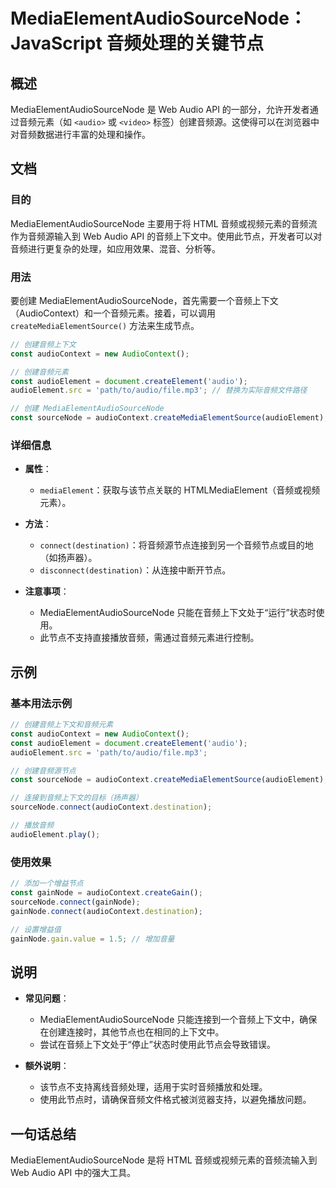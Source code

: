<!--
Meta Description: # MediaElementAudioSourceNode：JavaScript 音频处理的关键节点 ## 概述 MediaElementAudioSourceNode 是 Web Audio API 的一部分，允许开发者通过音频元素（如 `<audio>` 或 `<video>` 标签）创建音频源...
Meta Keywords: audiocontext, mediaelementaudiosourcenode, audio, const, audioelement
-->

# MediaElementAudioSourceNode：JavaScript 音频处理的关键节点

## 概述
MediaElementAudioSourceNode 是 Web Audio API 的一部分，允许开发者通过音频元素（如 `<audio>` 或 `<video>` 标签）创建音频源。这使得可以在浏览器中对音频数据进行丰富的处理和操作。

## 文档
### 目的
MediaElementAudioSourceNode 主要用于将 HTML 音频或视频元素的音频流作为音频源输入到 Web Audio API 的音频上下文中。使用此节点，开发者可以对音频进行更复杂的处理，如应用效果、混音、分析等。

### 用法
要创建 MediaElementAudioSourceNode，首先需要一个音频上下文（AudioContext）和一个音频元素。接着，可以调用 `createMediaElementSource()` 方法来生成节点。

```javascript
// 创建音频上下文
const audioContext = new AudioContext();

// 创建音频元素
const audioElement = document.createElement('audio');
audioElement.src = 'path/to/audio/file.mp3'; // 替换为实际音频文件路径

// 创建 MediaElementAudioSourceNode
const sourceNode = audioContext.createMediaElementSource(audioElement);
```

### 详细信息
- **属性**：
  - `mediaElement`：获取与该节点关联的 HTMLMediaElement（音频或视频元素）。
  
- **方法**：
  - `connect(destination)`：将音频源节点连接到另一个音频节点或目的地（如扬声器）。
  - `disconnect(destination)`：从连接中断开节点。

- **注意事项**：
  - MediaElementAudioSourceNode 只能在音频上下文处于“运行”状态时使用。
  - 此节点不支持直接播放音频，需通过音频元素进行控制。

## 示例
### 基本用法示例
```javascript
// 创建音频上下文和音频元素
const audioContext = new AudioContext();
const audioElement = document.createElement('audio');
audioElement.src = 'path/to/audio/file.mp3';

// 创建音频源节点
const sourceNode = audioContext.createMediaElementSource(audioElement);

// 连接到音频上下文的目标（扬声器）
sourceNode.connect(audioContext.destination);

// 播放音频
audioElement.play();
```

### 使用效果
```javascript
// 添加一个增益节点
const gainNode = audioContext.createGain();
sourceNode.connect(gainNode);
gainNode.connect(audioContext.destination);

// 设置增益值
gainNode.gain.value = 1.5; // 增加音量
```

## 说明
- **常见问题**：
  - MediaElementAudioSourceNode 只能连接到一个音频上下文中，确保在创建连接时，其他节点也在相同的上下文中。
  - 尝试在音频上下文处于“停止”状态时使用此节点会导致错误。

- **额外说明**：
  - 该节点不支持离线音频处理，适用于实时音频播放和处理。
  - 使用此节点时，请确保音频文件格式被浏览器支持，以避免播放问题。

## 一句话总结
MediaElementAudioSourceNode 是将 HTML 音频或视频元素的音频流输入到 Web Audio API 中的强大工具。